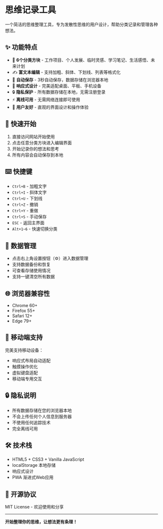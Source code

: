# 思维记录工具

一个简洁的思维整理工具，专为发散性思维的用户设计，帮助分类记录和管理各种想法。

## ✨ 功能特点

- 🎯 **6个分类方块** - 工作项目、个人发展、临时灵感、学习笔记、生活感悟、未来计划
- ✍️ **富文本编辑** - 支持加粗、斜体、下划线、列表等格式化
- 💾 **自动保存** - 3秒自动保存，数据存储在浏览器本地
- 📱 **响应式设计** - 完美适配桌面、平板、手机设备
- 🔒 **隐私保护** - 所有数据存储在本地，无需注册登录
- ⚡ **离线可用** - 无需网络连接即可使用
- 🎨 **用户友好** - 直观的界面设计和操作体验

## 🚀 快速开始

1. 直接访问网站开始使用
2. 点击任意分类方块进入编辑界面
3. 开始记录你的想法和思考
4. 所有内容会自动保存到本地

## ⌨️ 快捷键

- `Ctrl+B` - 加粗文字
- `Ctrl+I` - 斜体文字
- `Ctrl+U` - 下划线
- `Ctrl+Z` - 撤销
- `Ctrl+Y` - 重做
- `Ctrl+S` - 手动保存
- `ESC` - 返回主界面
- `Alt+1~6` - 快速切换分类

## 💾 数据管理

- 点击右上角设置按钮（⚙️）进入数据管理
- 支持数据备份和恢复
- 可查看存储使用情况
- 支持一键清空所有数据

## 🌐 浏览器兼容性

- Chrome 60+
- Firefox 55+
- Safari 12+
- Edge 79+

## 📱 移动端支持

完美支持移动设备：
- 响应式布局自动适配
- 触摸操作优化
- 虚拟键盘适配
- 移动端专用交互

## 🔒 隐私说明

- 所有数据存储在您的浏览器本地
- 不会上传任何个人信息到服务器
- 不使用任何追踪技术
- 完全离线可用

## 🛠️ 技术栈

- HTML5 + CSS3 + Vanilla JavaScript
- localStorage 本地存储
- 响应式设计
- PWA 渐进式Web应用

## 📄 开源协议

MIT License - 欢迎使用和分享

---

**开始整理你的思维，让想法更有条理！**